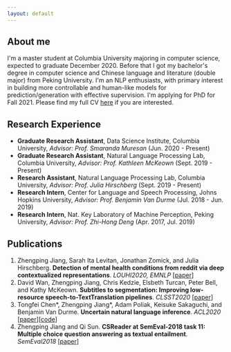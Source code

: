 ```yaml
---
layout: default
---
```


## About me

I'm a master student at Columbia University majoring in computer science, expected to graduate December 2020. Before that I got my bachelor's degree in computer science and Chinese language and literature (double major) from Peking University. I'm an NLP enthusiasts, with primary interest in building more controllable and human-like models for prediction/generation with effective supervision. I'm applying for PhD for Fall 2021. Please find my full CV [here](https://drive.google.com/file/d/16AaT_9PiCCd9W6bMD_eIzf_E6iCSI202/view?usp=drivesdk) if you are interested.

## Research Experience

- **Graduate Research Assistant**, Data Science Institute, Columbia University, _Advisor: Prof. Smaranda Muresan_ (Jun. 2020 - Present)
- **Graduate Research Assistant**, Natural Language Processing Lab, Columbia University, _Advisor: Prof. Kathleen McKeown_ (Sept. 2019 - Present)
- **Research Assistant**, Natural Language Processing Lab, Columbia University, _Advisor: Prof. Julia Hirschberg_ (Sept. 2019 - Present)
- **Research Intern**, Center for Language and Speech Processing, Johns Hopkins University, _Advisor: Prof. Benjamin Van Durme_ (Jul. 2018 - Jun. 2019)
- **Research Intern**, Nat. Key Laboratory of Machine Perception, Peking University, _Advisor: Prof. Zhi-Hong Deng_ (Apr. 2017, Jul. 2019)

## Publications

1. Zhengping Jiang, Sarah Ita Levitan, Jonathan Zomick, and Julia Hirschberg. **Detection of mental health conditions from reddit via deep contextualized representations**. _LOUHI2020, EMNLP_ \[[paper](https://www.aclweb.org/anthology/2020.louhi-1.16.pdf)\]
2. David Wan, Zhengping Jiang, Chris Kedzie, Elsbeth Turcan, Peter Bell, and Kathy McKeown. **Subtitles to segmentation: Improving low-resource speech-to-TextTranslation pipelines**. _CLSST2020_ \[[paper](https://www.aclweb.org/anthology/2020.clssts-1.11.pdf)\]
3. Tongfei Chen\*, Zhengping Jiang\*, Adam Poliak, Keisuke Sakaguchi, and Benjamin Van Durme. **Uncertain natural language inference**. _ACL2020_ \[[paper](https://www.aclweb.org/anthology/2020.acl-main.774.pdf)\]\[[code](https://nlp.jhu.edu/unli/)\]
4. Zhengping Jiang and Qi Sun. **CSReader at SemEval-2018 task 11: Multiple choice question answering as textual entailment**. _SemEval2018_ \[[paper](https://www.aclweb.org/anthology/S18-1176.pdf)\]
